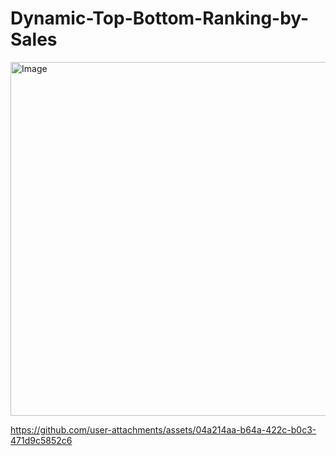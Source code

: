 # Dynamic-Top-Bottom-Ranking-by-Sales

<img width="978" height="566" alt="Image" src="https://github.com/user-attachments/assets/45fb940f-7d70-4545-9541-c16d9887bbf4" />

https://github.com/user-attachments/assets/04a214aa-b64a-422c-b0c3-471d9c5852c6

